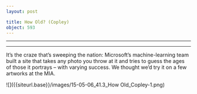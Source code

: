```yaml
---
layout: post

title: How Old? (Copley)
object: 593
---
```

****

****

It’s the craze that’s sweeping the nation: Microsoft’s machine-learning team built a site that takes any photo you throw at it and tries to guess the ages of those it portrays – with varying success. We thought we’d try it on a few artworks at the MIA.

![]({{siteurl.base}}/images/15-05-06_41.3_How Old_Copley-1.png)
